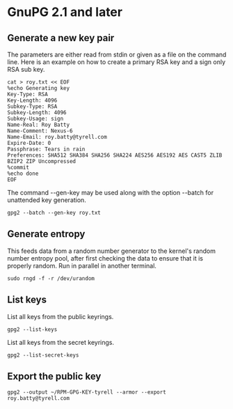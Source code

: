 # GnuPG 2.1 and later

## Generate a new key pair

The parameters are either read from stdin or given as a file on the command line. Here is an example on how to create a primary RSA key and a sign only RSA sub key.

```
cat > roy.txt << EOF
%echo Generating key
Key-Type: RSA
Key-Length: 4096
Subkey-Type: RSA
Subkey-Length: 4096
Subkey-Usage: sign
Name-Real: Roy Batty
Name-Comment: Nexus-6
Name-Email: roy.batty@tyrell.com
Expire-Date: 0
Passphrase: Tears in rain
Preferences: SHA512 SHA384 SHA256 SHA224 AES256 AES192 AES CAST5 ZLIB BZIP2 ZIP Uncompressed
%commit
%echo done
EOF
```

The command --gen-key may be used along with the option --batch for unattended key generation.

```
gpg2 --batch --gen-key roy.txt
```

## Generate entropy

This feeds data from a random number generator to the kernel's random number entropy pool, after first checking the data to ensure that it is properly random. Run in parallel in another terminal.

```
sudo rngd -f -r /dev/urandom
```

## List keys

List all keys from the public keyrings.

```
gpg2 --list-keys
```

List  all  keys  from  the secret keyrings.

```
gpg2 --list-secret-keys
```

## Export the public key

```
gpg2 --output ~/RPM-GPG-KEY-tyrell --armor --export roy.batty@tyrell.com
```
